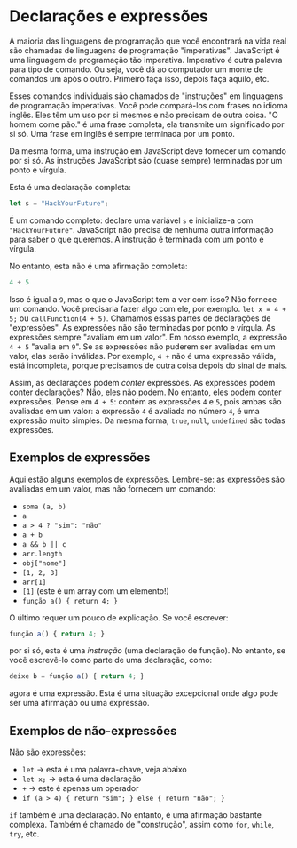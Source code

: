 # Declarações e expressões

A maioria das linguagens de programação que você encontrará na vida real são chamadas de linguagens de programação "imperativas". JavaScript é uma linguagem de programação tão imperativa. Imperativo é outra palavra para tipo de comando. Ou seja, você dá ao computador um monte de comandos um após o outro. Primeiro faça isso, depois faça aquilo, etc.

Esses comandos individuais são chamados de "instruções" em linguagens de programação imperativas. Você pode compará-los com frases no idioma inglês. Eles têm um uso por si mesmos e não precisam de outra coisa. "O homem come pão." é uma frase completa, ela transmite um significado por si só. Uma frase em inglês é sempre terminada por um ponto.

Da mesma forma, uma instrução em JavaScript deve fornecer um comando por si só. As instruções JavaScript são (quase sempre) terminadas por um ponto e vírgula.

Esta é uma declaração completa:

``` js
let s = "HackYourFuture";
```

É um comando completo: declare uma variável `s` e inicialize-a com `"HackYourFuture"`. JavaScript não precisa de nenhuma outra informação para saber o que queremos. A instrução é terminada com um ponto e vírgula.

No entanto, esta não é uma afirmação completa:

``` js
4 + 5
```

Isso é igual a `9`, mas o que o JavaScript tem a ver com isso? Não fornece um comando. Você precisaria fazer algo com ele, por exemplo. `let x = 4 + 5;` ou `callFunction(4 + 5)`. Chamamos essas partes de declarações de "expressões". As expressões não são terminadas por ponto e vírgula. As expressões sempre "avaliam em um valor". Em nosso exemplo, a expressão `4 + 5` "avalia em `9`". Se as expressões não puderem ser avaliadas em um valor, elas serão inválidas. Por exemplo, `4 +` não é uma expressão válida, está incompleta, porque precisamos de outra coisa depois do sinal de mais.

Assim, as declarações podem *conter* expressões. As expressões podem conter declarações? Não, eles não podem. No entanto, eles podem conter expressões. Pense em `4 + 5`: contém as expressões `4` e `5`, pois ambas são avaliadas em um valor: a expressão `4` é avaliada no número `4`, é uma expressão muito simples. Da mesma forma, `true`, `null`, `undefined` são todas expressões.

## Exemplos de expressões

Aqui estão alguns exemplos de expressões. Lembre-se: as expressões são avaliadas em um valor, mas não fornecem um comando:

* `soma (a, b)`
* `a`
* `a > 4 ? "sim": "não"`
* `a + b`
* `a && b || c`
* `arr.length`
* `obj["nome"]`
* `[1, 2, 3]`
* `arr[1]`
* `[1]` (este é um array com um elemento!)
* `função a() { return 4; }`

O último requer um pouco de explicação. Se você escrever:

``` js
função a() { return 4; }
```

por si só, esta é uma *instrução* (uma declaração de função). No entanto, se você escrevê-lo como parte de uma declaração, como:

``` js
deixe b = função a() { return 4; }
```

agora é uma expressão. Esta é uma situação excepcional onde algo pode ser uma afirmação ou uma expressão.

## Exemplos de não-expressões

Não são expressões:

* `let` -> esta é uma palavra-chave, veja abaixo
* `let x;` -> esta é uma declaração
* `+` -> este é apenas um operador
* `if (a > 4) { return "sim"; } else { return "não"; }`

`if` também é uma declaração. No entanto, é uma afirmação bastante complexa. Também é chamado de "construção", assim como `for`, `while`, `try`, etc.

